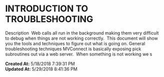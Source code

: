 # INTRODUCTION TO TROUBLESHOOTING

Description  Web calls all run in the background making them very difficult to debug when things are not working correctly.  This document will show you the tools and techniques to figure out what is going on. General troubleshooting techniques MVConnect is basically exposing pick subroutines out via a web server.  When something is not working we s  

**Created At:** 5/18/2018 7:39:31 PM  
**Updated At:** 5/29/2018 8:41:36 PM  

